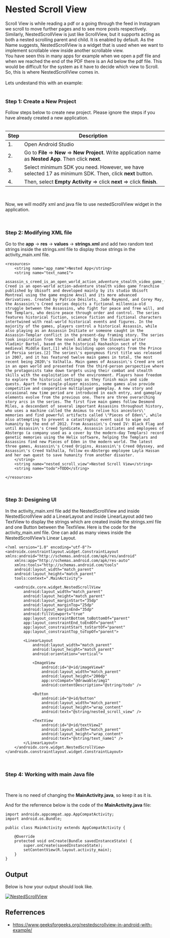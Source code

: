 # **Nested Scroll View**

Scroll View is while reading a pdf or a going through the feed in Instagram we scroll to move further pages and to see more posts respectively.  
Similarly, NestedScrollView is just like ScrollView, but it supports acting as both a nested scrolling parent and child. It is enabled by default. As the Name suggests, NestedScrollView is a widget that is used when we want to implement scrollable view inside another scrollable view.  
You have seen this in many apps for example when we open a pdf file and when we reached the end of the PDF there is an Ad below the pdf file. This would be difficult for the system as it have to decide which view to Scroll. So, this is where NestedScrollView comes in.  
<br>
Lets undestand this with an example:
<br><br>

### **Step 1: Create a New Project**

Follow steps below to create new project. Please ignore the steps if you have already created a new application.
<br><br>

|Step|Description|
|----|-----------|
|1.|Open Android Studio|
|2.|Go to **File** => **New** => **New Project**. Write application name as **Nested App**. Then click **next**.|
|3.|Select minimum SDK you need. However, we have selected 17 as minimum SDK. Then, click **next** button.|
|4.|Then, select **Empty Activity** => click **next** => click **finish**.|

<br>

Now, we will modify xml and java file to use nestedScrollView widget in the application.

<br>

### **Step 2: Modifying XML file**

Go to the **app** -> **res** -> **values** -> **strings.xml** and add two random text strings inside the strings.xml file to display those strings in the activity_main.xml file.

~~~
<resources>
    <string name="app_name">Nested App</string>
    <string name="text_name1">
        assassin_s_creed_is_an_open_world_action_adventure_stealth_video_game_franchise_published_by_ubisoft_and_developed_mainly_by_its_studio_ubisoft_montreal_using_the_game_engine_anvil_and_its_more_advanced_derivatives_created_by_patrice_d_silets_jade_raymond_and_corey_may_the_assassin_s_creed_series_depicts_a_fictional_millennia_old_struggle_between_the_assassins_who_fight_for_peace_and_free_will_and_the_templars_who_desire_peace_through_order_and_control_the_series_features_historical_fiction_science_fiction_and_fictional_characters_intertwined_with_real_world_historical_events_and_figures_in_the_majority_of_the_games_players_control_a_historical_assassin_while_also_playing_as_an_assassin_initiate_or_someone_caught_in_the_assassin_templar_conflict_in_the_present_day_framing_story_the_series_took_inspiration_from_the_novel_alamut_by_the_slovenian_writer_vladimir_bartol_based_on_the_historical_hashashin_sect_of_the_medieval_middle_east_1_while_building_upon_concepts_from_the_prince_of_persia_series_2_the_series_s_eponymous_first_title_was_released_in_2007_and_it_has_featured_twelve_main_games_in_total_the_most_recent_being_2020_s_valhalla_main_games_of_assassin_s_creed_are_set_in_an_open_world_and_presented_from_the_third_person_perspective_where_the_protagonists_take_down_targets_using_their_combat_and_stealth_skills_with_the_exploitation_of_the_environment_players_have_freedom_to_explore_the_historical_settings_as_they_finish_main_and_side_quests_apart_from_single_player_missions_some_games_also_provide_competitive_and_cooperative_multiplayer_gameplay_a_new_story_and_occasional_new_time_period_are_introduced_in_each_entry_and_gameplay_elements_evolve_from_the_previous_one_there_are_three_overarching_story_arcs_in_the_series_the_first_five_main_games_follow_desmond_miles_a_descendant_of_several_important_assassins_throughout_history_who_uses_a_machine_called_the_animus_to_relive_his_ancestors_memories_and_find_powerful_artifacts_called_quot_pieces_of_eden_quot_while_also_attempting_to_prevent_a_catastrophic_event_said_to_wipe_out_humanity_by_the_end_of_2012_from_assassin_s_creed_iv_black_flag_and_until_assassin_s_creed_syndicate_assassin_initiates_and_employees_of_abstergo_a_company_used_as_a_cover_by_the_modern_day_templars_record_genetic_memories_using_the_helix_software_helping_the_templars_and_assassins_find_new_pieces_of_eden_in_the_modern_world_the_latest_three_games_assassin_s_creed_origins_assassin_s_creed_odyssey_and_assassin_s_creed_valhalla_follow_ex_abstergo_employee_layla_hassan_and_her_own_quest_to_save_humanity_from_another_disaster">Assassin\'s Creed is an open-world action-adventure stealth video game franchise published by Ubisoft and developed mainly by its studio Ubisoft Montreal using the game engine Anvil and its more advanced derivatives. Created by Patrice Désilets, Jade Raymond, and Corey May, the Assassin\'s Creed series depicts a fictional millennia-old struggle between the Assassins, who fight for peace and free will, and the Templars, who desire peace through order and control. The series features historical fiction, science fiction and fictional characters intertwined with real-world historical events and figures. In the majority of the games, players control a historical Assassin, while also playing as an Assassin Initiate or someone caught in the Assassin-Templar conflict in the present-day framing story. The series took inspiration from the novel Alamut by the Slovenian writer Vladimir Bartol, based on the historical Hashashin sect of the medieval Middle East,[1] while building upon concepts from the Prince of Persia series.[2] The series\'s eponymous first title was released in 2007, and it has featured twelve main games in total, the most recent being 2020\'s Valhalla. Main games of Assassin\'s Creed are set in an open world and presented from the third-person perspective where the protagonists take down targets using their combat and stealth skills with the exploitation of the environment. Players have freedom to explore the historical settings as they finish main and side quests. Apart from single-player missions, some games also provide competitive and cooperative multiplayer gameplay. A new story and occasional new time period are introduced in each entry, and gameplay elements evolve from the previous one. There are three overarching story arcs in the series. The first five main games follow Desmond Miles, a descendant of several important Assassins throughout history, who uses a machine called the Animus to relive his ancestors\' memories and find powerful artifacts called \"Pieces of Eden\", while also attempting to prevent a catastrophic event said to wipe out humanity by the end of 2012. From Assassin\'s Creed IV: Black Flag and until Assassin\'s Creed Syndicate, Assassin initiates and employees of Abstergo (a company used as a cover by the modern-day Templars) record genetic memories using the Helix software, helping the Templars and Assassins find new Pieces of Eden in the modern world. The latest three games, Assassin\'s Creed Origins, Assassin\'s Creed Odyssey, and Assassin\'s Creed Valhalla, follow ex-Abstergo employee Layla Hassan and her own quest to save humanity from another disaster.
    </string>
    <string name="nested_scroll_view">Nested Scroll View</string>
    <string name="todo">TODO</string>

</resources>
~~~
<br>

### **Step 3: Designing UI**

In the activity_main.xml file add the NestedScrollView and inside NestedScrollView add a LinearLayout and inside LinearLayout add two TextView to display the strings which are created inside the strings.xml file and one Button between the TextView. Here is the code for the activity_main.xml file. One can add as many views inside the NestedScrollView’s Linear Layout.

~~~
<?xml version="1.0" encoding="utf-8"?>
<androidx.constraintlayout.widget.ConstraintLayout xmlns:android="http://schemas.android.com/apk/res/android"
    xmlns:app="http://schemas.android.com/apk/res-auto"
    xmlns:tools="http://schemas.android.com/tools"
    android:layout_width="match_parent"
    android:layout_height="match_parent"
    tools:context=".MainActivity">

    <androidx.core.widget.NestedScrollView
        android:layout_width="match_parent"
        android:layout_height="match_parent"
        android:layout_marginStart="35dp"
        android:layout_marginTop="25dp"
        android:layout_marginEnd="35dp"
        android:fillViewport="true"
        app:layout_constraintBottom_toBottomOf="parent"
        app:layout_constraintEnd_toEndOf="parent"
        app:layout_constraintStart_toStartOf="parent"
        app:layout_constraintTop_toTopOf="parent">

        <LinearLayout
            android:layout_width="match_parent"
            android:layout_height="match_parent"
            android:orientation="vertical">

            <ImageView
                android:id="@+id/imageView4"
                android:layout_width="match_parent"
                android:layout_height="200dp"
                app:srcCompat="@drawable/img1"
                android:contentDescription="@string/todo" />

            <Button
                android:id="@+id/button"
                android:layout_width="match_parent"
                android:layout_height="wrap_content"
                android:text="@string/nested_scroll_view" />

            <TextView
                android:id="@+id/textView2"
                android:layout_width="match_parent"
                android:layout_height="wrap_content"
                android:text="@string/text_name1" />
        </LinearLayout>
    </androidx.core.widget.NestedScrollView>
</androidx.constraintlayout.widget.ConstraintLayout>
~~~
<br>

### **Step 4: Working with main Java file**  
<br>

There is no need of changing the **MainActivity.java**, so keep it as it is.

And for the referrence below is the code of the **MainActivity.java** file:

~~~
import androidx.appcompat.app.AppCompatActivity;
import android.os.Bundle;

public class MainActivity extends AppCompatActivity {

	@Override
	protected void onCreate(Bundle savedInstanceState) {
		super.onCreate(savedInstanceState);
		setContentView(R.layout.activity_main);
	}
}
~~~

## **Output**
Below is how your output should look like.

[![NestedScrollView](https://drive.google.com/uc?id=1AjHuqY-9I_OuoAoLNoaCr-gDQfgA7SCx)](https://drive.google.com/uc?id=1ygGca-38G_vKE4UTvFJXDTSSLdEHdCrU)

## **Referrences**

* https://www.geeksforgeeks.org/nestedscrollview-in-android-with-example/